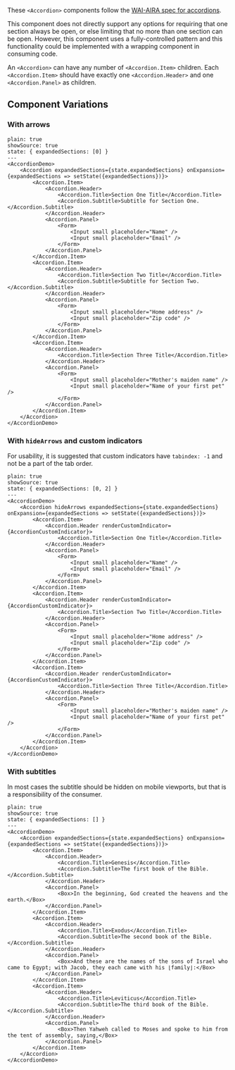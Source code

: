 These `<Accordion>` components follow the [WAI-AIRA spec for accordions](https://www.w3.org/TR/wai-aria-practices-1.1/#accordion).

This component does not directly support any options for requiring that one section always be open, or else limiting that no more than one section can be open. However, this component uses a fully-controlled pattern and this functionality could be implemented with a wrapping component in consuming code.

An `<Accordion>` can have any number of `<Accordion.Item>` children.
Each `<Accordion.Item>` should have exactly one `<Accordion.Header>` and one `<Accordion.Panel>` as children.

## Component Variations

### With arrows

```react
plain: true
showSource: true
state: { expandedSections: [0] }
---
<AccordionDemo>
	<Accordion expandedSections={state.expandedSections} onExpansion={expandedSections => setState({expandedSections})}>
		<Accordion.Item>
			<Accordion.Header>
				<Accordion.Title>Section One Title</Accordion.Title>
				<Accordion.Subtitle>Subtitle for Section One.</Accordion.Subtitle>
			</Accordion.Header>
			<Accordion.Panel>
				<Form>
					<Input small placeholder="Name" />
					<Input small placeholder="Email" />
				</Form>
			</Accordion.Panel>
		</Accordion.Item>
		<Accordion.Item>
			<Accordion.Header>
				<Accordion.Title>Section Two Title</Accordion.Title>
				<Accordion.Subtitle>Subtitle for Section Two.</Accordion.Subtitle>
			</Accordion.Header>
			<Accordion.Panel>
				<Form>
					<Input small placeholder="Home address" />
					<Input small placeholder="Zip code" />
				</Form>
			</Accordion.Panel>
		</Accordion.Item>
		<Accordion.Item>
			<Accordion.Header>
				<Accordion.Title>Section Three Title</Accordion.Title>
			</Accordion.Header>
			<Accordion.Panel>
				<Form>
					<Input small placeholder="Mother's maiden name" />
					<Input small placeholder="Name of your first pet" />
				</Form>
			</Accordion.Panel>
		</Accordion.Item>
	</Accordion>
</AccordionDemo>
```

### With `hideArrows` and custom indicators

For usability, it is suggested that custom indicators have `tabindex: -1` and not be a part of the tab order.

```react
plain: true
showSource: true
state: { expandedSections: [0, 2] }
---
<AccordionDemo>
	<Accordion hideArrows expandedSections={state.expandedSections} onExpansion={expandedSections => setState({expandedSections})}>
		<Accordion.Item>
			<Accordion.Header renderCustomIndicator={AccordionCustomIndicator}>
				<Accordion.Title>Section One Title</Accordion.Title>
			</Accordion.Header>
			<Accordion.Panel>
				<Form>
					<Input small placeholder="Name" />
					<Input small placeholder="Email" />
				</Form>
			</Accordion.Panel>
		</Accordion.Item>
		<Accordion.Item>
			<Accordion.Header renderCustomIndicator={AccordionCustomIndicator}>
				<Accordion.Title>Section Two Title</Accordion.Title>
			</Accordion.Header>
			<Accordion.Panel>
				<Form>
					<Input small placeholder="Home address" />
					<Input small placeholder="Zip code" />
				</Form>
			</Accordion.Panel>
		</Accordion.Item>
		<Accordion.Item>
			<Accordion.Header renderCustomIndicator={AccordionCustomIndicator}>
				<Accordion.Title>Section Three Title</Accordion.Title>
			</Accordion.Header>
			<Accordion.Panel>
				<Form>
					<Input small placeholder="Mother's maiden name" />
					<Input small placeholder="Name of your first pet" />
				</Form>
			</Accordion.Panel>
		</Accordion.Item>
	</Accordion>
</AccordionDemo>
```

### With subtitles

In most cases the subtitle should be hidden on mobile viewports, but that is a responsibility of the consumer.

```react
plain: true
showSource: true
state: { expandedSections: [] }
---
<AccordionDemo>
	<Accordion expandedSections={state.expandedSections} onExpansion={expandedSections => setState({expandedSections})}>
		<Accordion.Item>
			<Accordion.Header>
				<Accordion.Title>Genesis</Accordion.Title>
				<Accordion.Subtitle>The first book of the Bible.</Accordion.Subtitle>
			</Accordion.Header>
			<Accordion.Panel>
				<Box>In the beginning, God created the heavens and the earth.</Box>
			</Accordion.Panel>
		</Accordion.Item>
		<Accordion.Item>
			<Accordion.Header>
				<Accordion.Title>Exodus</Accordion.Title>
				<Accordion.Subtitle>The second book of the Bible.</Accordion.Subtitle>
			</Accordion.Header>
			<Accordion.Panel>
				<Box>And these are the names of the sons of Israel who came to Egypt; with Jacob, they each came with his ⌊family⌋:</Box>
			</Accordion.Panel>
		</Accordion.Item>
		<Accordion.Item>
			<Accordion.Header>
				<Accordion.Title>Leviticus</Accordion.Title>
				<Accordion.Subtitle>The third book of the Bible.</Accordion.Subtitle>
			</Accordion.Header>
			<Accordion.Panel>
				<Box>Then Yahweh called to Moses and spoke to him from the tent of assembly, saying,</Box>
			</Accordion.Panel>
		</Accordion.Item>
	</Accordion>
</AccordionDemo>
```

